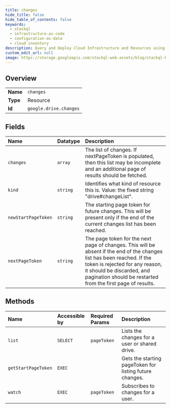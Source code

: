 ```yaml
---
title: changes
hide_title: false
hide_table_of_contents: false
keywords:
  - stackql
  - infrastructure-as-code
  - configuration-as-data
  - cloud inventory
description: Query and Deploy Cloud Infrastructure and Resources using SQL
custom_edit_url: null
image: https://storage.googleapis.com/stackql-web-assets/blog/stackql-blog-post-featured-image.png
---
```

  
    

## Overview
<table><tbody>
<tr><td><b>Name</b></td><td><code>changes</code></td></tr>
<tr><td><b>Type</b></td><td>Resource</td></tr>
<tr><td><b>Id</b></td><td><code>google.drive.changes</code></td></tr>
</tbody></table>

## Fields
| Name | Datatype | Description |
|:-----|:---------|:------------|
| `changes` | `array` | The list of changes. If nextPageToken is populated, then this list may be incomplete and an additional page of results should be fetched. |
| `kind` | `string` | Identifies what kind of resource this is. Value: the fixed string "drive#changeList". |
| `newStartPageToken` | `string` | The starting page token for future changes. This will be present only if the end of the current changes list has been reached. |
| `nextPageToken` | `string` | The page token for the next page of changes. This will be absent if the end of the changes list has been reached. If the token is rejected for any reason, it should be discarded, and pagination should be restarted from the first page of results. |
## Methods
| Name | Accessible by | Required Params | Description |
|:-----|:--------------|:----------------|:------------|
| `list` | `SELECT` | `pageToken` | Lists the changes for a user or shared drive. |
| `getStartPageToken` | `EXEC` |  | Gets the starting pageToken for listing future changes. |
| `watch` | `EXEC` | `pageToken` | Subscribes to changes for a user. |
